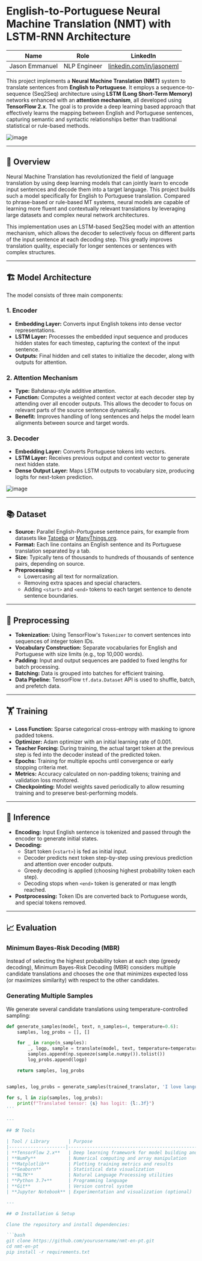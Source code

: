 # English-to-Portuguese Neural Machine Translation (NMT) with LSTM-RNN Architecture

| Name            | Role              | LinkedIn                                      |
|-----------------|-------------------|-----------------------------------------------|
| Jason Emmanuel  | NLP Engineer | [linkedin.com/in/jasoneml](https://www.linkedin.com/in/jasoneml/) |

This project implements a **Neural Machine Translation (NMT)** system to translate sentences from **English to Portuguese**. It employs a sequence-to-sequence (Seq2Seq) architecture using **LSTM (Long Short-Term Memory)** networks enhanced with an **attention mechanism**, all developed using **TensorFlow 2.x**. The goal is to provide a deep learning based approach that effectively learns the mapping between English and Portuguese sentences, capturing semantic and syntactic relationships better than traditional statistical or rule-based methods.

![image](https://github.com/user-attachments/assets/2baa89c7-ece8-4d3e-9732-a0cf3db85c86)

---

## 📖 Overview

Neural Machine Translation has revolutionized the field of language translation by using deep learning models that can jointly learn to encode input sentences and decode them into a target language. This project builds such a model specifically for English to Portuguese translation. Compared to phrase-based or rule-based MT systems, neural models are capable of learning more fluent and contextually relevant translations by leveraging large datasets and complex neural network architectures.

This implementation uses an LSTM-based Seq2Seq model with an attention mechanism, which allows the decoder to selectively focus on different parts of the input sentence at each decoding step. This greatly improves translation quality, especially for longer sentences or sentences with complex structures.

---

## 🏗️ Model Architecture

The model consists of three main components:

### 1. Encoder

- **Embedding Layer:** Converts input English tokens into dense vector representations.
- **LSTM Layer:** Processes the embedded input sequence and produces hidden states for each timestep, capturing the context of the input sentence.
- **Outputs:** Final hidden and cell states to initialize the decoder, along with outputs for attention.

### 2. Attention Mechanism

- **Type:** Bahdanau-style additive attention.
- **Function:** Computes a weighted context vector at each decoder step by attending over all encoder outputs. This allows the decoder to focus on relevant parts of the source sentence dynamically.
- **Benefit:** Improves handling of long sentences and helps the model learn alignments between source and target words.

### 3. Decoder

- **Embedding Layer:** Converts Portuguese tokens into vectors.
- **LSTM Layer:** Receives previous output and context vector to generate next hidden state.
- **Dense Output Layer:** Maps LSTM outputs to vocabulary size, producing logits for next-token prediction.

![image](https://github.com/user-attachments/assets/572a74fa-ae51-475d-8633-b761c8352b29)

---

## 📚 Dataset

- **Source:** Parallel English-Portuguese sentence pairs, for example from datasets like [Tatoeba](https://tatoeba.org/) or [ManyThings.org](https://www.manythings.org/anki/).
- **Format:** Each line contains an English sentence and its Portuguese translation separated by a tab.
- **Size:** Typically tens of thousands to hundreds of thousands of sentence pairs, depending on source.
- **Preprocessing:**  
  - Lowercasing all text for normalization.  
  - Removing extra spaces and special characters.  
  - Adding `<start>` and `<end>` tokens to each target sentence to denote sentence boundaries.

---

## 🧹 Preprocessing

- **Tokenization:** Using TensorFlow's `Tokenizer` to convert sentences into sequences of integer token IDs.
- **Vocabulary Construction:** Separate vocabularies for English and Portuguese with size limits (e.g., top 10,000 words).
- **Padding:** Input and output sequences are padded to fixed lengths for batch processing.
- **Batching:** Data is grouped into batches for efficient training.
- **Data Pipeline:** TensorFlow `tf.data.Dataset` API is used to shuffle, batch, and prefetch data.

---

## 🏋️ Training

- **Loss Function:** Sparse categorical cross-entropy with masking to ignore padded tokens.
- **Optimizer:** Adam optimizer with an initial learning rate of 0.001.
- **Teacher Forcing:** During training, the actual target token at the previous step is fed into the decoder instead of the predicted token.
- **Epochs:** Training for multiple epochs until convergence or early stopping criteria met.
- **Metrics:** Accuracy calculated on non-padding tokens; training and validation loss monitored.
- **Checkpointing:** Model weights saved periodically to allow resuming training and to preserve best-performing models.

---

## 🧠 Inference

- **Encoding:** Input English sentence is tokenized and passed through the encoder to generate initial states.
- **Decoding:**  
  - Start token (`<start>`) is fed as initial input.  
  - Decoder predicts next token step-by-step using previous prediction and attention over encoder outputs.  
  - Greedy decoding is applied (choosing highest probability token each step).  
  - Decoding stops when `<end>` token is generated or max length reached.
- **Postprocessing:** Token IDs are converted back to Portuguese words, and special tokens removed.

---

## 📈 Evaluation

### Minimum Bayes-Risk Decoding (MBR)

Instead of selecting the highest probability token at each step (greedy decoding), Minimum Bayes-Risk Decoding (MBR) considers multiple candidate translations and chooses the one that minimizes expected loss (or maximizes similarity) with respect to the other candidates.

### Generating Multiple Samples

We generate several candidate translations using temperature-controlled sampling:

```python
def generate_samples(model, text, n_samples=4, temperature=0.6):
    samples, log_probs = [], []

    for _ in range(n_samples):
        _, logp, sample = translate(model, text, temperature=temperature)
        samples.append(np.squeeze(sample.numpy()).tolist())
        log_probs.append(logp)

    return samples, log_probs


samples, log_probs = generate_samples(trained_translator, 'I love languages')

for s, l in zip(samples, log_probs):
    print(f"Translated tensor: {s} has logit: {l:.3f}")
'''

---

## 🛠️ Tools

| Tool / Library       | Purpose                                        | Notes                                      |
|---------------------|------------------------------------------------|--------------------------------------------|
| **TensorFlow 2.x**   | Deep learning framework for model building and training | Core library for all neural network operations |
| **NumPy**            | Numerical computing and array manipulation     | Used for data handling and preprocessing   |
| **Matplotlib**       | Plotting training metrics and results          | Visualizes loss, accuracy, and attention   |
| **Seaborn**          | Statistical data visualization                  | Enhanced visualization styles for plots    |
| **NLTK**             | Natural Language Processing utilities           | Tokenization, evaluation metrics (optional)|
| **Python 3.7+**      | Programming language                             | Primary language used                       |
| **Git**              | Version control system                           | Source code management                      |
| **Jupyter Notebook** | Experimentation and visualization (optional)   | Useful during development                   |

---

## ⚙️ Installation & Setup

Clone the repository and install dependencies:

```bash
git clone https://github.com/yourusername/nmt-en-pt.git
cd nmt-en-pt
pip install -r requirements.txt

